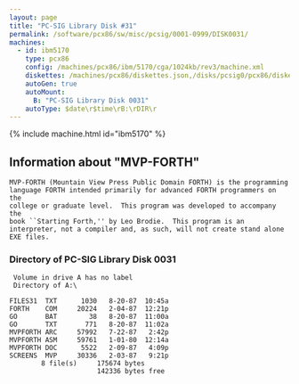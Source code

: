 ```yaml
---
layout: page
title: "PC-SIG Library Disk #31"
permalink: /software/pcx86/sw/misc/pcsig/0001-0999/DISK0031/
machines:
  - id: ibm5170
    type: pcx86
    config: /machines/pcx86/ibm/5170/cga/1024kb/rev3/machine.xml
    diskettes: /machines/pcx86/diskettes.json,/disks/pcsig0/pcx86/diskettes.json
    autoGen: true
    autoMount:
      B: "PC-SIG Library Disk 0031"
    autoType: $date\r$time\rB:\rDIR\r
---
```


{% include machine.html id="ibm5170" %}

## Information about "MVP-FORTH"

    MVP-FORTH (Mountain View Press Public Domain FORTH) is the programming
    language FORTH intended primarily for advanced FORTH programmers on the
    college or graduate level.  This program was developed to accompany the
    book ``Starting Forth,'' by Leo Brodie.  This program is an
    interpreter, not a compiler and, as such, will not create stand alone
    EXE files.

### Directory of PC-SIG Library Disk 0031

     Volume in drive A has no label
     Directory of A:\

    FILES31  TXT      1030   8-20-87  10:45a
    FORTH    COM     20224   2-04-87  12:21p
    GO       BAT        38   8-20-87  11:00a
    GO       TXT       771   8-20-87  11:02a
    MVPFORTH ARC     57992   7-22-87   2:42p
    MVPFORTH ASM     59761   1-01-80  12:14a
    MVPFORTH DOC      5522   2-09-87   4:09p
    SCREENS  MVP     30336   2-03-87   9:21p
            8 file(s)     175674 bytes
                          142336 bytes free
